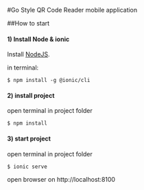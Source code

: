 #Go Style QR Code Reader mobile application

##How to start

#### 1) Install Node & ionic
Install [NodeJS](https://nodejs.org/en/download/).

in terminal:

    $ npm install -g @ionic/cli
  

#### 2) install project
open terminal in project folder

    $ npm install


#### 3) start project
open terminal in project folder

    $ ionic serve
    
open browser on http://localhost:8100
